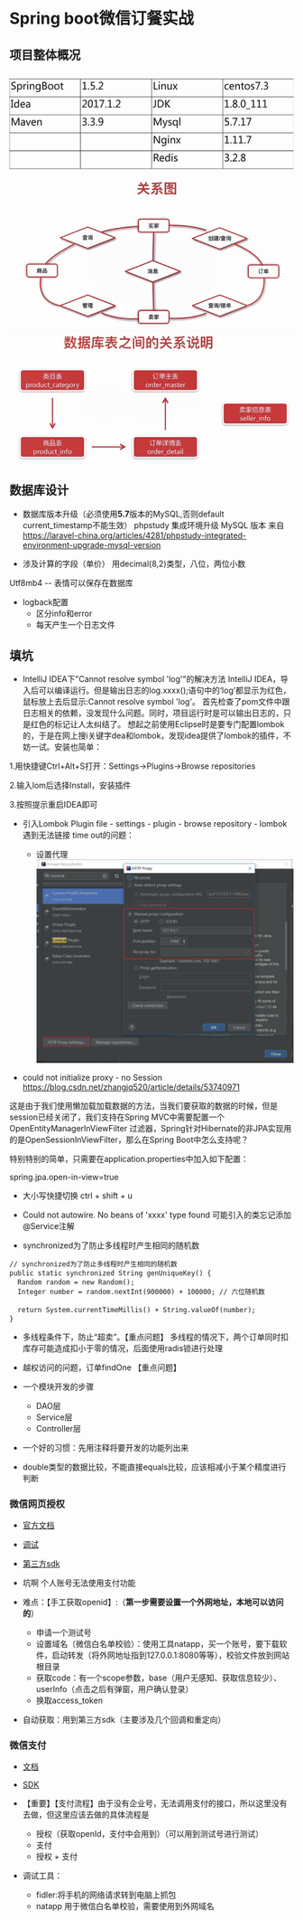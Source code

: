# Spring boot微信订餐实战
## 项目整体概况
![](./imgs/versions.png)
![](./imgs/structrue.png)
![](./imgs/db.png)

## 数据库设计
- 数据库版本升级（必须使用**5.7**版本的MySQL,否则default current_timestamp不能生效）
phpstudy 集成环境升级 MySQL 版本
来自 <https://laravel-china.org/articles/4281/phpstudy-integrated-environment-upgrade-mysql-version> 

- 涉及计算的字段（单价） 用decimal(8,2)类型，八位，两位小数

Utf8mb4 --  表情可以保存在数据库

- logback配置
    - 区分info和error
    - 每天产生一个日志文件


## 填坑
- IntelliJ IDEA下"Cannot resolve symbol 'log'"的解决方法
IntelliJ IDEA，导入后可以编译运行。但是输出日志的log.xxxx();语句中的‘log’都显示为红色，鼠标放上去后显示:Cannot resolve symbol 'log'。
首先检查了pom文件中跟日志相关的依赖，没发现什么问题。同时，项目运行时是可以输出日志的，只是红色的标记让人太纠结了。
想起之前使用Eclipse时是要专门配置lombok的，于是在网上搜i关键字dea和lombok，发现idea提供了lombok的插件，不妨一试。安装也简单：

1.用快捷键Ctrl+Alt+S打开：Settings→Plugins→Browse repositories

2.输入lom后选择Install，安装插件

3.按照提示重启IDEA即可

- 引入Lombok Plugin
file - settings - plugin - browse repository - lombok
遇到无法链接 time out的问题：
    - 设置代理
    ![](./imgs/plugin-proxy.png)
    
- could not initialize proxy - no Session
https://blog.csdn.net/zhangjq520/article/details/53740971

这是由于我们使用懒加载加载数据的方法，当我们要获取的数据的时候，但是session已经关闭了，我们支持在Spring MVC中需要配置一个OpenEntityManagerInViewFilter 过滤器，Spring针对Hibernate的非JPA实现用的是OpenSessionInViewFilter，那么在Spring Boot中怎么支持呢？

特别特别的简单，只需要在application.properties中加入如下配置：

spring.jpa.open-in-view=true

- 大小写快捷切换
ctrl + shift + u

- Could not autowire. No beans of 'xxxx' type found
可能引入的类忘记添加@Service注解

- synchronized为了防止多线程时产生相同的随机数     
```
// synchronized为了防止多线程时产生相同的随机数
public static synchronized String genUniqueKey() {
  Random random = new Random();
  Integer number = random.nextInt(900000) + 100000; // 六位随机数

  return System.currentTimeMillis() + String.valueOf(number);
}
```

- 多线程条件下，防止“超卖”。【重点问题】
多线程的情况下，两个订单同时扣库存可能造成扣小于零的情况，后面使用radis锁进行处理

- 越权访问的问题，订单findOne 【重点问题】


- 一个模块开发的步骤
    - DAO层
    - Service层
    - Controller层
    
    
- 一个好的习惯：先用注释将要开发的功能列出来
- double类型的数据比较，不能直接equals比较，应该相减小于某个精度进行判断

### 微信网页授权
- [官方文档](https://mp.weixin.qq.com/wiki?t=resource/res_main&id=mp1445241432)
- [调试](https://natapp.cn/)
- [第三方sdk](https://github.com/Wechat-Group/weixin-java-tools)

- 坑啊  个人账号无法使用支付功能

- 难点：【手工获取openid】:（**第一步需要设置一个外网地址，本地可以访问的**）
    - 申请一个测试号
    - 设置域名（微信白名单校验）：使用工具natapp，买一个账号，要下载软件，启动转发（将外网地址指到127.0.0.1:8080等等），校验文件放到网站根目录
    - 获取code：有一个scope参数，base（用户无感知、获取信息较少）、userInfo（点击之后有弹窗，用户确认登录）
    - 换取access_token
    
- 自动获取：用到第三方sdk（主要涉及几个回调和重定向）


### 微信支付
- [文档](https://pay.weixin.qq.com/wiki)
- [SDK](https://github.com/Pay-Group/best-pay-sdk)

- 【重要】【支付流程】由于没有企业号，无法调用支付的接口，所以这里没有去做，但这里应该去做的具体流程是
    - 授权（获取openId，支付中会用到）（可以用到测试号进行测试）
    - 支付
    - 授权 + 支付
    
- 调试工具：
    - fidler:将手机的网络请求转到电脑上抓包
    - natapp 用于微信白名单校验，需要使用到外网域名